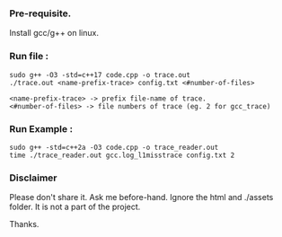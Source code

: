 ### Pre-requisite.

Install gcc/g++ on linux.

### Run file :

```
sudo g++ -O3 -std=c++17 code.cpp -o trace.out
./trace.out <name-prefix-trace> config.txt <#number-of-files>
```
```
<name-prefix-trace> -> prefix file-name of trace.
<#number-of-files> -> file numbers of trace (eg. 2 for gcc_trace) 
```

### Run Example :
```
sudo g++ -std=c++2a -O3 code.cpp -o trace_reader.out
time ./trace_reader.out gcc.log_l1misstrace config.txt 2
```


### Disclaimer

Please don't share it. Ask me before-hand. Ignore the html and ./assets folder. 
It is not a part of the project.

Thanks.
